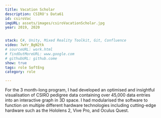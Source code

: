 ```yaml
---
title: Vacation Scholar 
description: CSIRO's Data61 
id: csiroVac
imgURL: assets/images/csiroVacationScholar.jpg 
year: 2019, 2020


stack: C#, Unity, Mixed Reality Toolkit, Git, Confluence
video: 7wYr_BgN2tk 
# sourceURL: work.html
# findOutMoreURL: www.google.com
# githubURL: github.come
show: true
tags: role SoftEng
category: role

---
```

For the 3 month-long program, I had developed an optimised and insightful visualisation of CSIRO pedigree data containing over 45,000 data entries into an interactive graph in 3D space.
I had modularised the software to function on multiple different hardware technologies including cutting-edge hardware such as the Hololens 2, Vive Pro, and Oculus Quest.